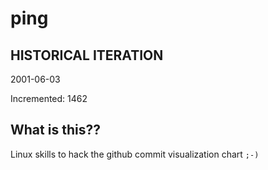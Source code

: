 # ping

## HISTORICAL ITERATION
2001-06-03

Incremented: 1462

## What is this?? 
Linux skills to hack the github commit visualization chart `;-)`

